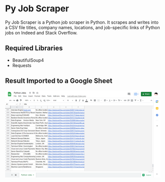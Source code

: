 # Py Job Scraper

Py Job Scraper is a Python job scraper in Python. It scrapes and writes into a CSV file titles, company names, locations, and job-specific links of Python jobs on Indeed and Stack Overflow.

## Required Libraries
- BeautifulSoup4
- Requests

## Result Imported to a Google Sheet

![Result in a Google Sheet](https://github.com/nayeonshin/py-job-scraper/blob/main/assets/result.png)